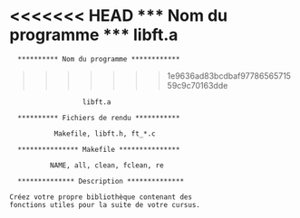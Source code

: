 <<<<<<< HEAD
*** Nom du programme ***
libft.a
=======
      ********** Nom du programme ************ 
>>>>>>> 1e9636ad83bcdbaf9778656571559c9c70163dde

                      libft.a

      ********** Fichiers de rendu ***********

               Makefile, libft.h, ft_*.c

      *************** Makefile ***************

              NAME, all, clean, fclean, re

      ************** Description **************

    Créez votre propre bibliothèque contenant des
    fonctions utiles pour la suite de votre cursus.

